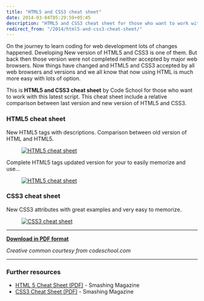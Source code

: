 ```yaml
---
title: "HTML5 and CSS3 cheat sheet"
date: 2014-03-04T05:29:59+05:45
description: "HTML5 and CSS3 cheat sheet for those who want to work with this latest script."
redirect_from: "/2014/html5-and-css3-cheat-sheet/"
---
```


On the journey to learn coding for web development lots of changes happened. Developing New version of HTML5 and CSS3 is one of them. But back then those version were not completed neither accepted by major web browsers. Now things have changed and HTML5 and CSS3 accepted by all web browsers and versions and we all know that now using HTML is much more easy with lots of option.

This is **HTML5 and CSS3 cheat sheet** by Code School for those who want to work with this latest script. This cheat sheet include a relative comparison between last version and new version of HTML5 and CSS3.

### HTML5 cheat sheet

New HTML5 tags with descriptions. Comparison between old version of HTML and HTML5.

<figure>
  <a href="/uploads/20140304-html5-cheat-sheet.jpg">
    <img src="/uploads/20140304-html5-cheat-sheet.jpg" alt="HTML5 cheat sheet">
  </a>
</figure>

Complete HTML5 tags updated version for your to easily memorize and use...

<figure>
  <a href="/uploads/20140304-html5-cheat-sheet2.jpg">
    <img src="/uploads/20140304-html5-cheat-sheet2.jpg" alt="HTML5 cheat sheet">
  </a>
</figure>

### CSS3 cheat sheet

New CSS3 attributes with great examples and very easy to memorize.

<figure>
  <a href="/uploads/20140304-css3-cheat-sheet.jpg">
    <img src="/uploads/20140304-css3-cheat-sheet.jpg" alt="CSS3 cheat sheet">
  </a>
</figure>

---

[**Download in PDF format**](/uploads/20140304-html5-and-css3-cheat-sheet.pdf)

*Creative common courtesy from codeschool.com*

---

### Further resources

* <a href="http://www.smashingmagazine.com/2009/07/06/html-5-cheat-sheet-pdf/" rel="nofollow">HTML 5 Cheat Sheet (PDF)</a> - Smashing Magazine
* <a href="http://www.smashingmagazine.com/2009/07/13/css-3-cheat-sheet-pdf/" rel="nofollow">CSS3 Cheat Sheet (PDF)</a> - Smashing Magazine
